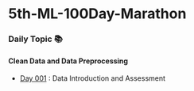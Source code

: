 # 5th-ML-100Day-Marathon

### Daily Topic :books:
#### Clean Data and Data Preprocessing
- [Day 001](https://github.com/ftn8205/5th-ML-100Day-Marathon/blob/master/homeworks/D001) : Data Introduction and Assessment
